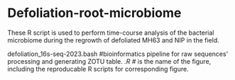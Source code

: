 # Defoliation-root-microbiome
These R script is used to perform time-course analysis of the bacterial microbiome during the regrowth of defoliated MH63 and NIP in the field.                      

defoliation_16s-seq-2023.bash #bioinformatics pipeline for raw sequences’ processing and generating ZOTU table. 
*.R #* is the name of the figure, including the reproducable R scripts for corresponding figure.
